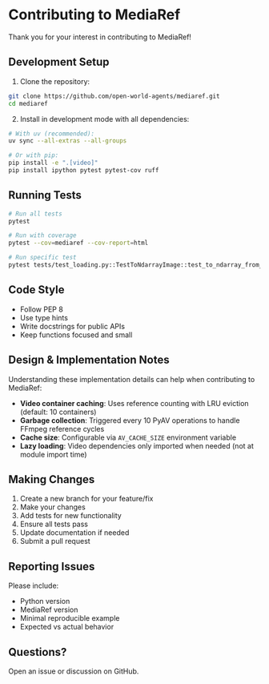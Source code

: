 # Contributing to MediaRef

Thank you for your interest in contributing to MediaRef!

## Development Setup

1. Clone the repository:
```bash
git clone https://github.com/open-world-agents/mediaref.git
cd mediaref
```

2. Install in development mode with all dependencies:
```bash
# With uv (recommended):
uv sync --all-extras --all-groups

# Or with pip:
pip install -e ".[video]"
pip install ipython pytest pytest-cov ruff
```

## Running Tests

```bash
# Run all tests
pytest

# Run with coverage
pytest --cov=mediaref --cov-report=html

# Run specific test
pytest tests/test_loading.py::TestToNdarrayImage::test_to_ndarray_from_file -xvs
```

## Code Style

- Follow PEP 8
- Use type hints
- Write docstrings for public APIs
- Keep functions focused and small

## Design & Implementation Notes

Understanding these implementation details can help when contributing to MediaRef:

- **Video container caching**: Uses reference counting with LRU eviction (default: 10 containers)
- **Garbage collection**: Triggered every 10 PyAV operations to handle FFmpeg reference cycles
- **Cache size**: Configurable via `AV_CACHE_SIZE` environment variable
- **Lazy loading**: Video dependencies only imported when needed (not at module import time)

## Making Changes

1. Create a new branch for your feature/fix
2. Make your changes
3. Add tests for new functionality
4. Ensure all tests pass
5. Update documentation if needed
6. Submit a pull request

## Reporting Issues

Please include:
- Python version
- MediaRef version
- Minimal reproducible example
- Expected vs actual behavior

## Questions?

Open an issue or discussion on GitHub.

